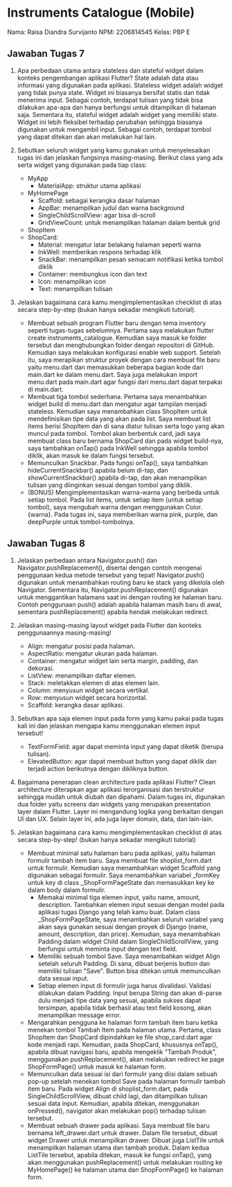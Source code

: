 # Instruments Catalogue (Mobile)
Nama: Raisa Diandra Survijanto
NPM: 2206814545
Kelas: PBP E

## Jawaban Tugas 7

1. Apa perbedaan utama antara stateless dan stateful widget dalam konteks pengembangan aplikasi Flutter?
    State adalah data atau informasi yang digunakan pada aplikasi. Stateless widget adalah widget yang tidak punya state. Widget ini biasanya bersifat statis dan tidak menerima input. Sebagai contoh, terdapat tulisan yang tidak bisa dilakukan apa-apa dan hanya berfungsi untuk ditampilkan di halaman saja. Sementara itu, stateful widget adalah widget yang memiliki state. Widget ini lebih fleksibel terhadap perubahan sehingga biasanya digunakan untuk mengambil input. Sebagai contoh, terdapat tombol yang dapat ditekan dan akan melakukan hal lain.

2. Sebutkan seluruh widget yang kamu gunakan untuk menyelesaikan tugas ini dan jelaskan fungsinya masing-masing.
    Berikut class yang ada serta widget yang digunakan pada tiap class:
    - MyApp
        - MaterialApp: struktur utama aplikasi
    - MyHomePage
        - Scaffold: sebagai kerangka dasar halaman
        - AppBar: menampilkan judul dan warna background
        - SingleChildScrollView: agar bisa di-scroll
        - GridViewCount: untuk menampilkan halaman dalam bentuk grid
    - ShopItem
    - ShopCard:
        - Material: mengatur latar belakang halaman seperti warna
        - InkWell: memberikan respons terhadap klik
        - SnackBar: menampilkan pesan semacam notifikasi ketika tombol diklik
        - Container: membungkus icon dan text
        - Icon: menampilkan icon
        - Text: menampilkan tulisan

3. Jelaskan bagaimana cara kamu mengimplementasikan checklist di atas secara step-by-step (bukan hanya sekadar mengikuti tutorial).
    - Membuat sebuah program Flutter baru dengan tema inventory seperti tugas-tugas sebelumnya.
        Pertama saya melakukan flutter create instruments_catalogue. Kemudian saya masuk ke folder tersebut dan menghubungkan folder dengan repositori di GitHub. Kemudian saya melakukan konfigurasi enable web support. Setelah itu, saya merapikan struktur proyek dengan cara membuat file baru yaitu menu.dart dan memasukkan beberapa bagian kode dari main.dart ke dalam menu.dart. Saya juga melakukan import menu.dart pada main.dart agar fungsi dari menu.dart dapat terpakai di main.dart.
    - Membuat tiga tombol sederhana.
        Pertama saya menambahkan widget build di menu.dart dan mengatur agar tampilan menjadi stateless. Kemudian saya menambahkan class ShopItem untuk mendefinisikan tipe data yang akan pada list. Saya membuat list items berisi ShopItem dan di sana diatur tulisan serta logo yang akan muncul pada tombol. Tombol akan berbentuk card, jadi saya membuat class baru bernama ShopCard dan pada widget build-nya, saya tambahkan onTap() pada InkWell sehingga apabila tombol diklik, akan masuk ke dalam fungsi tersebut.
    - Memunculkan Snackbar.
        Pada fungsi onTap(), saya tambahkan hideCurrentSnackbar() apabila belum di-tap, dan showCurrentSnackbar() apabila di-tap, dan akan menampilkan tulisan yang diinginkan sesuai dengan tombol yang diklik.
    - (BONUS) Mengimplementasikan warna-warna yang berbeda untuk setiap tombol.
        Pada list items, untuk setiap item (untuk setiap tombol), saya mengubah warna dengan menggunakan Color.{warna}. Pada tugas ini, saya memberikan warna pink, purple, dan deepPurple untuk tombol-tombolnya.

## Jawaban Tugas 8

1.  Jelaskan perbedaan antara Navigator.push() dan Navigator.pushReplacement(), disertai dengan contoh mengenai penggunaan kedua metode tersebut yang tepat!
    Navigator.push() digunakan untuk menambahkan routing baru ke stack yang dikelola oleh Navigator. Sementara itu, Navigator.pushReplacement() digunakan untuk menggantikan halamans saat ini dengan routing ke halaman baru. Contoh penggunaan push() adalah apabila halaman masih baru di awal, sementara pushReplacement() apabila hendak melakukan redirect.

2. Jelaskan masing-masing layout widget pada Flutter dan konteks penggunaannya masing-masing!
    - Align: mengatur posisi pada halaman.
    - AspectRatio: mengatur ukuran pada halaman.
    - Container: mengatur widget lain serta margin, padding, dan dekorasi.
    - ListView: menampilkan daftar elemen.
    - Stack: meletakkan elemen di atas elemen lain.
    - Column: menyusun widget secara vertikal.
    - Row: menyusun widget secara horizontal.
    - Scaffold: kerangka dasar aplikasi.

3. Sebutkan apa saja elemen input pada form yang kamu pakai pada tugas kali ini dan jelaskan mengapa kamu menggunakan elemen input tersebut!
    - TextFormField: agar dapat meminta input yang dapat diketik (berupa tulisan).
    - ElevatedButton: agar dapat membuat button yang dapat diklik dan terjadi action berikutnya dengan dikliknya button.

4. Bagaimana penerapan clean architecture pada aplikasi Flutter?
    Clean architecture diterapkan agar aplikasi terorganisasi dan terstruktur sehingga mudah untuk diubah dan dipahami. Dalam tugas ini, digunakan dua folder yaitu screens dan widgets yang merupakan presentation layer dalam Flutter. Layer ini mengandung logika yang berkaitan dengan UI dan UX. Selain layer ini, ada juga layer domain, data, dan lain-lain.

5. Jelaskan bagaimana cara kamu mengimplementasikan checklist di atas secara step-by-step! (bukan hanya sekadar mengikuti tutorial)
    - Membuat minimal satu halaman baru pada aplikasi, yaitu halaman formulir tambah item baru.
        Saya membuat file shoplist_form.dart untuk formulir. Kemudian saya menambahkan widget Scaffold yang digunakan sebagai formulir. Saya menambahkan variabel _formKey untuk key di class _ShopFormPageState dan memasukkan key ke dalam body dalam formulir.
        -  Memakai minimal tiga elemen input, yaitu name, amount, description. Tambahkan elemen input sesuai dengan model pada aplikasi tugas Django yang telah kamu buat.
            Dalam class _ShopFormPageState, saya menambahkan seluruh variabel yang akan saya gunakan sesuai dengan proyek di Django (name, amount, description, dan price). Kemudian, saya menambahkan Padding dalam widget Child dalam SingleChildScrollView, yang berfungsi untuk meminta input dengan text field.
        - Memiliki sebuah tombol Save.
            Saya menambahkan widget Align setelah seluruh Padding. Di sana, dibuat berjenis button dan memiliki tulisan "Save". Button bisa ditekan untuk memunculkan data sesuai input.
        - Setiap elemen input di formulir juga harus divalidasi.
            Validasi dilakukan dalam Padding. Input berupa String dan akan di-parse dulu menjadi tipe data yang sesuai, apabila sukses dapat tersimpan, apabila tidak berhasil atau text field kosong, akan menampilkan message error.
    - Mengarahkan pengguna ke halaman form tambah item baru ketika menekan tombol Tambah Item pada halaman utama.
        Pertama, class ShopItem dan ShopCard dipindahkan ke file shop_card.dart agar kode menjadi rapi. Kemudian, pada ShopCard, khususnya onTap(), apabila dibuat navigasi baru, apabila mengeklik "Tambah Produk", menggunakan pushReplacement(), akan melakukan redirect ke page ShopFormPage() untuk masuk ke halaman form.
    - Memunculkan data sesuai isi dari formulir yang diisi dalam sebuah pop-up setelah menekan tombol Save pada halaman formulir tambah item baru.
        Pada widget Align di shoplist_form.dart, pada SingleChildScrollView, dibuat child lagi, dan ditampilkan tulisan sesuai data input. Kemudian, apabila ditekan, menggunakan onPressed(), navigator akan melakukan pop() terhadap tulisan tersebut.
    - Membuat sebuah drawer pada aplikasi.
        Saya membuat file baru bernama left_drawer.dart untuk drawer. Dalam file tersebut, dibuat widget Drawer untuk menampilkan drawer. Dibuat juga ListTile untuk menampilkan halaman utama dan tambah produk. Dalam kedua ListTile tersebut, apabila ditekan, masuk ke fungsi onTap(), yang akan menggunakan pushReplacement() untuk melakukan routing ke MyHomePage() ke halaman utama dan ShopFormPage() ke halaman form. 